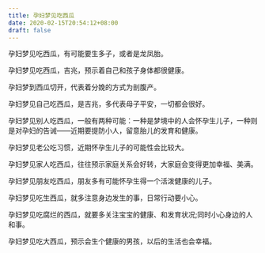 ```yaml
---
title: 孕妇梦见吃西瓜
date: 2020-02-15T20:54:12+08:00
draft: false
---
```


孕妇梦见吃西瓜，有可能要生多子，或者是龙凤胎。


孕妇梦见吃西瓜，吉兆，预示着自己和孩子身体都很健康。


孕妇梦到西瓜切开，代表着分娩的方式为剖腹产。


孕妇梦见自己吃西瓜，是吉兆，多代表母子平安，一切都会很好。


孕妇梦见别人吃西瓜，一般有两种可能：一种是梦境中的人会怀孕生儿子，一种则是对孕妇的告诫——近期要提防小人，留意胎儿的发育和健康。


孕妇梦见老公吃习惯，近期怀孕生儿子的可能性会比较大。


孕妇梦见家人吃西瓜，往往预示家庭关系会好转，大家庭会变得更加幸福、美满。


孕妇梦见朋友吃西瓜，朋友多有可能怀孕生得一个活泼健康的儿子。


孕妇梦见吃生西瓜，就多注意身边发生的事，日常行动要小心。


孕妇梦见吃腐烂的西瓜，就要多关注宝宝的健康、和发育状况;同时小心身边的人和事。


孕妇梦见吃大西瓜，预示会生个健康的男孩，以后的生活也会幸福。

